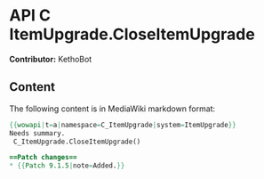 # API C ItemUpgrade.CloseItemUpgrade

**Contributor:** KethoBot

## Content

The following content is in MediaWiki markdown format:

```mediawiki
{{wowapi|t=a|namespace=C_ItemUpgrade|system=ItemUpgrade}}
Needs summary.
 C_ItemUpgrade.CloseItemUpgrade()

==Patch changes==
* {{Patch 9.1.5|note=Added.}}
```